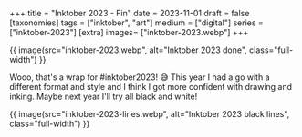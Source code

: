 +++
title = "Inktober 2023 - Fin"
date = 2023-11-01
draft =  false
[taxonomies]
tags = ["inktober", "art"]
medium = ["digital"]
series = ["inktober-2023"]
[extra]
images= ["inktober-2023.webp"]
+++

{{ image(src="inktober-2023.webp", alt="Inktober 2023 done", class="full-width") }}

Wooo, that's a wrap for #inktober2023! 😅 This year I had a go with a different format and style and I think I got more confident with drawing and inking. Maybe next year I'll try all black and white!

{{ image(src="inktober-2023-lines.webp", alt="Inktober 2023 black lines", class="full-width") }}
